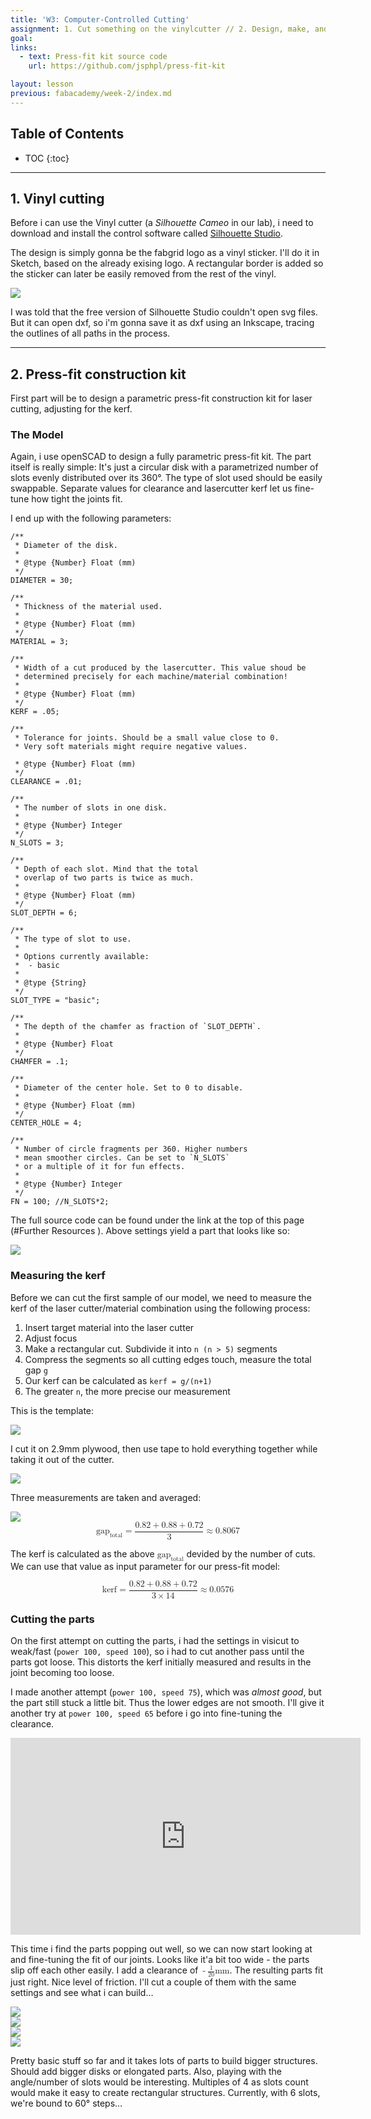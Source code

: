 ```yaml
---
title: 'W3: Computer-Controlled Cutting'
assignment: 1. Cut something on the vinylcutter // 2. Design, make, and document a parametric press-fit construction kit, accounting for the lasercutter kerf
goal:
links:
  - text: Press-fit kit source code
    url: https://github.com/jsphpl/press-fit-kit

layout: lesson
previous: fabacademy/week-2/index.md
---
```


## Table of Contents

* TOC
{:toc}

---

## 1. Vinyl cutting

Before i can use the Vinyl cutter (a *Silhouette Cameo* in our lab), i need to download and install the control software called [Silhouette Studio](https://www.silhouetteamerica.com/software#update).

The design is simply gonna be the fabgrid logo as a vinyl sticker. I'll do it in Sketch, based on the already exising logo. A rectangular border is added so the sticker can later be easily removed from the rest of the vinyl.

<img src="09-vinyl-design.png" class="constrain" />

I was told that the free version of Silhouette Studio couldn't open svg files. But it can open dxf, so i'm gonna save it as dxf using an Inkscape, tracing the outlines of all paths in the process.

---

## 2. Press-fit construction kit

First part will be to design a parametric press-fit construction kit for laser cutting, adjusting for the kerf.

### The Model

Again, i use openSCAD to design a fully parametric press-fit kit. The part itself is really simple: It's just a circular disk with a parametrized number of slots evenly distributed over its 360°. The type of slot used should be easily swappable. Separate values for clearance and lasercutter kerf let us fine-tune how tight the joints fit.

I end up with the following parameters:

```openscad
/**
 * Diameter of the disk.
 *
 * @type {Number} Float (mm)
 */
DIAMETER = 30;

/**
 * Thickness of the material used.
 *
 * @type {Number} Float (mm)
 */
MATERIAL = 3;

/**
 * Width of a cut produced by the lasercutter. This value shoud be
 * determined precisely for each machine/material combination!
 *
 * @type {Number} Float (mm)
 */
KERF = .05;

/**
 * Tolerance for joints. Should be a small value close to 0.
 * Very soft materials might require negative values.

 * @type {Number} Float (mm)
 */
CLEARANCE = .01;

/**
 * The number of slots in one disk.
 *
 * @type {Number} Integer
 */
N_SLOTS = 3;

/**
 * Depth of each slot. Mind that the total
 * overlap of two parts is twice as much.
 *
 * @type {Number} Float (mm)
 */
SLOT_DEPTH = 6;

/**
 * The type of slot to use.
 *
 * Options currently available:
 * 	- basic
 *
 * @type {String}
 */
SLOT_TYPE = "basic";

/**
 * The depth of the chamfer as fraction of `SLOT_DEPTH`.
 *
 * @type {Number} Float
 */
CHAMFER = .1;

/**
 * Diameter of the center hole. Set to 0 to disable.
 *
 * @type {Number} Float (mm)
 */
CENTER_HOLE = 4;

/**
 * Number of circle fragments per 360. Higher numbers
 * mean smoother circles. Can be set to `N_SLOTS`
 * or a multiple of it for fun effects.
 *
 * @type {Number} Integer
 */
FN = 100; //N_SLOTS*2;
```

The full source code can be found under the link at the top of this page (#Further Resources
). Above settings yield a part that looks like so:

<img src="01-openscad-kit.png" class="constrain" />

### Measuring the kerf

Before we can cut the first sample of our model, we need to measure the kerf of the laser cutter/material combination using the following process:

1. Insert target material into the laser cutter
2. Adjust focus
3. Make a rectangular cut. Subdivide it into `n (n > 5)` segments
4. Compress the segments so all cutting edges touch, measure the total gap `g`
5. Our kerf can be calculated as `kerf = g/(n+1)`
6. The greater `n`, the more precise our measurement

This is the template:

<img src="kerf-probe.svg" class="constrain shadow" />

I cut it on 2.9mm plywood, then use tape to hold everything together while taking it out of the cutter.

<img src="03-cutter-tape.jpg" class="constrain shadow" />

Three measurements are taken and averaged:

<img src="04-measuring.jpg" class="constrain shadow" />

<math display="block">
	<mrow>
		<msub><mi>gap</mi><mi>total</mi></msub> <mo>=</mo> <mfrac><mrow><mn>0.82</mn> <mo>+</mo> <mn>0.88</mn> <mo>+</mo> <mn>0.72</mn></mrow><mrow><mn>3</mn></mrow></mfrac> <mo>≈</mo> <mn>0.8067</mn>
	</mrow>
</math>

The kerf is calculated as the above <math><msub><mi>gap</mi><mi>total</mi></msub></math> devided by the number of cuts. We can use that value as input parameter for our press-fit model:

<math display="block">
	<mrow>
		<mi>kerf</mi> <mo>=</mo> <mfrac><mrow><mn>0.82</mn> <mo>+</mo> <mn>0.88</mn> <mo>+</mo> <mn>0.72</mn></mrow><mrow><mn>3</mn> <mo>×</mo> <mn>14</mn></mrow></mfrac> <mo>≈</mo> <mn>0.0576</mn>
	</mrow>
</math>

### Cutting the parts

On the first attempt on cutting the parts, i had the settings in visicut to weak/fast (`power 100, speed 100`), so i had to cut another pass until the parts got loose. This distorts the kerf initially measured and results in the joint becoming too loose.

I made another attempt (`power 100, speed 75`), which was *almost good*, but the part still stuck a little bit. Thus the lower edges are not smooth. I'll give it another try at `power 100, speed 65` before i go into fine-tuning the clearance.

<iframe width="560" height="315" src="https://www.youtube.com/embed/hcEFxzhH-BA" frameborder="0" allowfullscreen class="constrain"></iframe>

This time i find the parts popping out well, so we can now start looking at and fine-tuning the fit of our joints. Looks like it'a bit too wide - the parts slip off each other easily. I add a clearance of <math><mrow><mo>-</mo></mrow><mrow><mfrac><mrow><mn>1</mn></mrow><mrow><mn>20</mn></mrow></mfrac></mrow><mrow><mi>mm</mi></mrow></math>. The resulting parts fit just right. Nice level of friction. I'll cut a couple of them with the same settings and see what i can build…

<div class="row">
	<div class="col-sm"><img src="05-visicut.png" class="constrain" /></div>
	<div class="col-sm"><img src="06-more-parts.jpg" class="constrain shadow" /></div>
</div>
<div class="row">
	<div class="col-sm"><img src="07-triangles.jpg" class="constrain shadow" /></div>
	<div class="col-sm"><img src="08-hexagon.jpg" class="constrain shadow" /></div>
</div>

Pretty basic stuff so far and it takes lots of parts to build bigger structures. Should add bigger disks or elongated parts. Also, playing with the angle/number of slots would be interesting. Multiples of 4 as slots count would make it easy to create rectangular structures. Currently, with 6 slots, we're bound to 60° steps…

